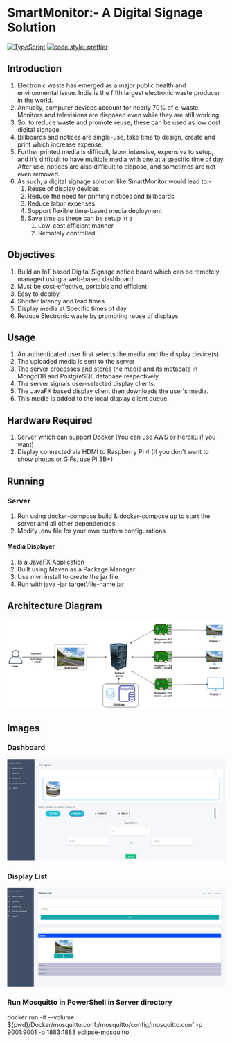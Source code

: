 # SmartMonitor:- A Digital Signage Solution

[![TypeScript](https://img.shields.io/badge/%3C%2F%3E-TypeScript-%230074c1.svg)](http://www.typescriptlang.org/) [![code style: prettier](https://img.shields.io/badge/code_style-prettier-ff69b4.svg?style=flat-square)](https://github.com/prettier/prettier) 

## Introduction

1. Electronic waste has emerged as a major public health and environmental issue. India is the fifth largest electronic waste producer in the world.
2. Annually, computer devices account for nearly 70% of e-waste. Monitors and televisions are disposed even while they are still working.
3. So, to reduce waste and promote reuse, these can be used as low cost digital signage.
4. Billboards and notices are single-use, take time to design, create and print which increase expense. 
5. Further printed media is difficult, labor intensive, expensive to setup, and it’s difficult to have multiple media with one at a specific time of day. After use, notices are also difficult to dispose, and sometimes are not even removed.
5. As such, a digital signage solution like SmartMonitor would lead to:-
 	1.  Reuse of display devices
 	2.  Reduce the need for printing notices and billboards
 	3.  Reduce labor expenses 
 	4.  Support flexible time-based media deployment 
 	5.  Save time as these can be setup in a 
 		1. Low-cost efficient manner
 		2. Remotely controlled.

## Objectives

1. Build an IoT based Digital Signage notice board which can be remotely managed using a web-based dashboard.
2. Must be cost-effective, portable and efficient
3. Easy to deploy
4. Shorter latency and lead times
5. Display media at Specific times of day
6. Reduce Electronic waste by promoting reuse of displays.

## Usage
1. An authenticated user first selects the media and the display device(s).
2. The uploaded media is sent to the server
3. The server processes and stores the media and its metadata in MongoDB and PostgreSQL database respectively.
4. The server signals user-selected display clients.
5. The JavaFX based display client then downloads the user's media.
6. This media is added to the local display client queue.

## Hardware Required
1. Server which can support Docker (You can use AWS or Heroku if you want)
2. Display connected via HDMI to Raspberry Pi 4 (If you don't want to show photos or GIFs, use Pi 3B+)

## Running

### Server

1. Run using docker-compose build & docker-compose up to start the server and all other dependencies
2. Modify .env file for your own custom configurations

#### Media Displayer

1. Is a JavaFX Application
2. Built using Maven as a Package Manager
3. Use mvn install to create the jar file
4. Run with java -jar target\\file-name.jar

## Architecture Diagram

![Architecture Diagram](docs/Smart%20Monitor%20Architecture.jpeg)

## Images

### Dashboard

![Dashboard](docs/Screenshot%20Display.png)

### Display List

![Displays](docs/Screenshot%20Display%202.png)

### Run Mosquitto in PowerShell in Server directory
docker run -it --volume ${pwd}/Docker/mosquitto.conf:/mosquitto/config/mosquitto.conf -p 9001:9001 -p 1883:1883 eclipse-mosquitto
